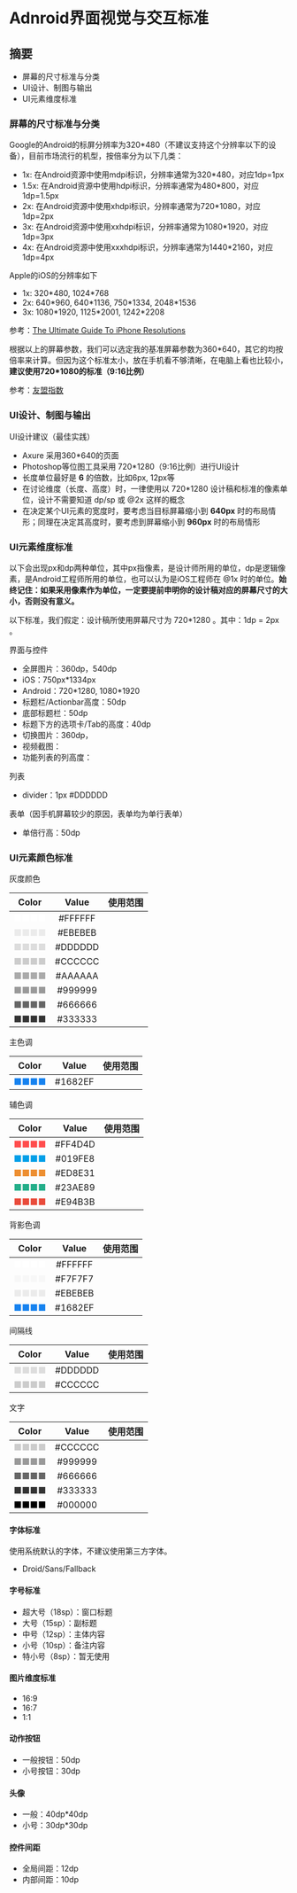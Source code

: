 # Adnroid界面视觉与交互标准
## 摘要
* 屏幕的尺寸标准与分类
* UI设计、制图与输出
* UI元素维度标准

### 屏幕的尺寸标准与分类
Google的Android的标屏分辨率为320*480（不建议支持这个分辨率以下的设备），目前市场流行的机型，按倍率分为以下几类：

* 1x: 在Android资源中使用mdpi标识，分辨率通常为320*480，对应1dp=1px
* 1.5x: 在Android资源中使用hdpi标识，分辨率通常为480*800，对应1dp=1.5px
* 2x: 在Android资源中使用xhdpi标识，分辨率通常为720*1080，对应1dp=2px
* 3x: 在Android资源中使用xxhdpi标识，分辨率通常为1080*1920，对应1dp=3px
* 4x: 在Android资源中使用xxxhdpi标识，分辨率通常为1440*2160，对应1dp=4px

Apple的iOS的分辨率如下

* 1x: 320\*480, 1024\*768
* 2x: 640\*960, 640\*1136, 750\*1334, 2048\*1536
* 3x: 1080\*1920, 1125\*2001, 1242\*2208

参考：[The Ultimate Guide To iPhone Resolutions](http://www.paintcodeapp.com/news/ultimate-guide-to-iphone-resolutions)

根据以上的屏幕参数，我们可以选定我的基准屏幕参数为360\*640，其它的均按倍率来计算。但因为这个标准太小，放在手机看不够清晰，在电脑上看也比较小，**建议使用720\*1080的标准（9:16比例）**

参考：[友盟指数](http://www.umindex.com)

### UI设计、制图与输出

UI设计建议（最佳实践）

* Axure 采用360*640的页面
* Photoshop等位图工具采用 720*1280（9:16比例）进行UI设计
* 长度单位最好是 **6** 的倍数，比如6px, 12px等
* 在讨论维度（长度、高度）时，一律使用以 720*1280 设计稿和标准的像素单位，设计不需要知道 dp/sp 或 @2x 这样的概念
* 在决定某个UI元素的宽度时，要考虑当目标屏幕缩小到 **640px** 时的布局情形；同理在决定其高度时，要考虑到屏幕缩小到 **960px** 时的布局情形

### UI元素维度标准

以下会出现px和dp两种单位，其中px指像素，是设计师所用的单位，dp是逻辑像素，是Android工程师所用的单位，也可以认为是iOS工程师在 @1x 时的单位。**始终记住：如果采用像素作为单位，一定要提前申明你的设计稿对应的屏幕尺寸的大小，否则没有意义。**

以下标准，我们假定：设计稿所使用屏幕尺寸为 720*1280 。其中：1dp = 2px 。

界面与控件

* 全屏图片：360dp，540dp
 * iOS：750px*1334px
 * Android：720\*1280, 1080\*1920
* 标题栏/Actionbar高度：50dp
* 底部标题栏：50dp
* 标题下方的选项卡/Tab的高度：40dp
* 切换图片：360dp，
* 视频截图：
* 功能列表的列高度：

列表

* divider：1px #DDDDDD

表单（因手机屏幕较少的原因，表单均为单行表单）

* 单倍行高：50dp

### UI元素颜色标准

灰度颜色

| Color                                   | Value   | 使用范围 |
| --------------------------------------- |:-------:| ------:|
| <span style="color:#FFFFFF">■■■■</span> | #FFFFFF | 
| <span style="color:#EBEBEB">■■■■</span> | #EBEBEB | 
| <span style="color:#DDDDDD">■■■■</span> | #DDDDDD | 
| <span style="color:#CCCCCC">■■■■</span> | #CCCCCC | 
| <span style="color:#AAAAAA">■■■■</span> | #AAAAAA | 
| <span style="color:#999999">■■■■</span> | #999999 | 
| <span style="color:#666666">■■■■</span> | #666666 | 
| <span style="color:#333333">■■■■</span> | #333333 | 

主色调

| Color                                   | Value   | 使用范围 |
| --------------------------------------- |:-------:| ------:|
| <span style="color:#1682EF">■■■■</span> | #1682EF | 

辅色调

| Color                                   | Value   | 使用范围 |
| --------------------------------------- |:-------:| ------:|
| <span style="color:#FF4D4D">■■■■</span> | #FF4D4D | 
| <span style="color:#019FE8">■■■■</span> | #019FE8 | 
| <span style="color:#ED8E31">■■■■</span> | #ED8E31 | 
| <span style="color:#23AE89">■■■■</span> | #23AE89 | 
| <span style="color:#E94B3B">■■■■</span> | #E94B3B | 

背影色调

| Color                                   | Value   | 使用范围 |
| --------------------------------------- |:-------:| ------:|
| <span style="color:#FFFFFF">■■■■</span> | #FFFFFF | 
| <span style="color:#F7F7F7">■■■■</span> | #F7F7F7 | 
| <span style="color:#EBEBEB">■■■■</span> | #EBEBEB | 
| <span style="color:#1682EF">■■■■</span> | #1682EF | 

间隔线

| Color                                   | Value   | 使用范围 |
| --------------------------------------- |:-------:| ------:|
| <span style="color:#DDDDDD">■■■■</span> | #DDDDDD | 
| <span style="color:#CCCCCC">■■■■</span> | #CCCCCC | 

文字

| Color                                   | Value   | 使用范围 |
| --------------------------------------- |:-------:| ------:|
| <span style="color:#CCCCCC">■■■■</span> | #CCCCCC | 
| <span style="color:#999999">■■■■</span> | #999999 | 
| <span style="color:#666666">■■■■</span> | #666666 | 
| <span style="color:#333333">■■■■</span> | #333333 | 
| <span style="color:#000000">■■■■</span> | #000000 | 

#### 字体标准

使用系统默认的字体，不建议使用第三方字体。

* Droid/Sans/Fallback

#### 字号标准

* 超大号（18sp）：窗口标题
* 大号（15sp）：副标题
* 中号（12sp）：主体内容
* 小号（10sp）：备注内容
* 特小号（8sp）：暂无使用

#### 图片维度标准

* 16:9
* 16:7
* 1:1

#### 动作按钮

* 一般按钮：50dp
* 小号按钮：30dp

#### 头像

* 一般：40dp*40dp
* 小号：30dp*30dp

#### 控件间距

* 全局间距：12dp
* 内部间距：10dp

